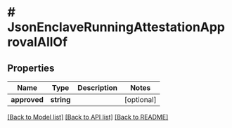 # # JsonEnclaveRunningAttestationApprovalAllOf

## Properties

Name | Type | Description | Notes
------------ | ------------- | ------------- | -------------
**approved** | **string** |  | [optional]

[[Back to Model list]](../../README.md#models) [[Back to API list]](../../README.md#endpoints) [[Back to README]](../../README.md)
